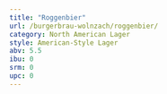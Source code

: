 ```yaml
---
title: "Roggenbier"
url: /burgerbrau-wolnzach/roggenbier/
category: North American Lager
style: American-Style Lager
abv: 5.5
ibu: 0
srm: 0
upc: 0
---
```


